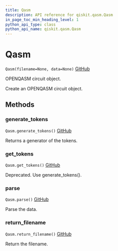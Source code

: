 ```yaml
---
title: Qasm
description: API reference for qiskit.qasm.Qasm
in_page_toc_min_heading_level: 1
python_api_type: class
python_api_name: qiskit.qasm.Qasm
---
```


# Qasm

<span id="qiskit.qasm.Qasm" />

`Qasm(filename=None, data=None)` [GitHub](https://github.com/qiskit/qiskit/tree/stable/0.14/qiskit/qasm/qasm.py "view source code")

OPENQASM circuit object.

Create an OPENQASM circuit object.

## Methods

### generate\_tokens

<span id="qiskit.qasm.Qasm.generate_tokens" />

`Qasm.generate_tokens()` [GitHub](https://github.com/qiskit/qiskit/tree/stable/0.14/qiskit/qasm/qasm.py "view source code")

Returns a generator of the tokens.

### get\_tokens

<span id="qiskit.qasm.Qasm.get_tokens" />

`Qasm.get_tokens()` [GitHub](https://github.com/qiskit/qiskit/tree/stable/0.14/qiskit/qasm/qasm.py "view source code")

Deprecated. Use generate\_tokens().

### parse

<span id="qiskit.qasm.Qasm.parse" />

`Qasm.parse()` [GitHub](https://github.com/qiskit/qiskit/tree/stable/0.14/qiskit/qasm/qasm.py "view source code")

Parse the data.

### return\_filename

<span id="qiskit.qasm.Qasm.return_filename" />

`Qasm.return_filename()` [GitHub](https://github.com/qiskit/qiskit/tree/stable/0.14/qiskit/qasm/qasm.py "view source code")

Return the filename.

